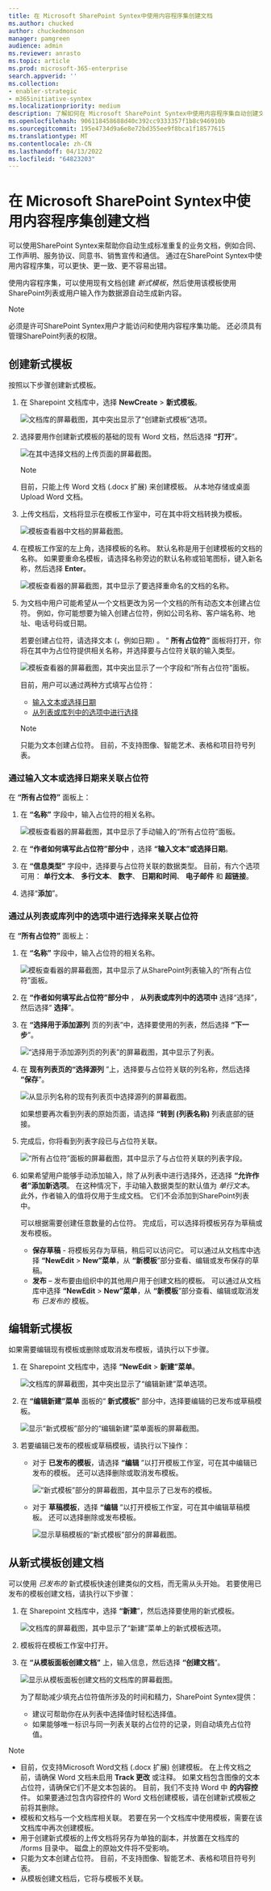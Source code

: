 ```yaml
---
title: 在 Microsoft SharePoint Syntex中使用内容程序集创建文档
ms.author: chucked
author: chuckedmonson
manager: pamgreen
audience: admin
ms.reviewer: anrasto
ms.topic: article
ms.prod: microsoft-365-enterprise
search.appverid: ''
ms.collection:
- enabler-strategic
- m365initiative-syntex
ms.localizationpriority: medium
description: 了解如何在 Microsoft SharePoint Syntex中使用内容程序集自动创建文档和其他内容。
ms.openlocfilehash: 906118458688d40c392cc9333357f1b8c946910b
ms.sourcegitcommit: 195e4734d9a6e8e72bd355ee9f8bca1f18577615
ms.translationtype: MT
ms.contentlocale: zh-CN
ms.lasthandoff: 04/13/2022
ms.locfileid: "64823203"
---
```

# <a name="create-documents-using-content-assembly-in-microsoft-sharepoint-syntex"></a>在 Microsoft SharePoint Syntex中使用内容程序集创建文档

可以使用SharePoint Syntex来帮助你自动生成标准重复的业务文档，例如合同、工作声明、服务协议、同意书、销售宣传和通信。 通过在SharePoint Syntex中使用内容程序集，可以更快、更一致、更不容易出错。

使用内容程序集，可以使用现有文档创建 *新式模板*，然后使用该模板使用SharePoint列表或用户输入作为数据源自动生成新内容。

> [!NOTE]
> 必须是许可SharePoint Syntex用户才能访问和使用内容程序集功能。 还必须具有管理SharePoint列表的权限。

## <a name="create-a-modern-template"></a>创建新式模板

按照以下步骤创建新式模板。

1. 在 Sharepoint 文档库中，选择 **NewCreate** >  **新式模板**。

   ![文档库的屏幕截图，其中突出显示了“创建新式模板”选项。](../media/content-understanding/content-assembly-create-template-1.png)

2. 选择要用作创建新式模板的基础的现有 Word 文档，然后选择 **“打开**”。

   ![在其中选择文档的上传页面的屏幕截图。](../media/content-understanding/content-assembly-create-template-2.png)

   > [!NOTE]
   > 目前，只能上传 Word 文档 (.docx 扩展) 来创建模板。 从本地存储或桌面Upload Word 文档。

3. 上传文档后，文档将显示在模板工作室中，可在其中将文档转换为模板。

   ![模板查看器中文档的屏幕截图。](../media/content-understanding/content-assembly-create-template-3.png)

4. 在模板工作室的左上角，选择模板的名称。 默认名称是用于创建模板的文档的名称。 如果要重命名模板，请选择名称旁边的默认名称或铅笔图标，键入新名称，然后选择 **Enter**。

   ![模板查看器的屏幕截图，其中显示了要选择重命名的文档的名称。](../media/content-understanding/content-assembly-create-template-3a.png)

5. 为文档中用户可能希望从一个文档更改为另一个文档的所有动态文本创建占位符。 例如，你可能想要为输入创建占位符，例如公司名称、客户端名称、地址、电话号码或日期。

    若要创建占位符，请选择文本 (，例如日期) 。 “ **所有占位符”** 面板将打开，你将在其中为占位符提供相关名称，并选择要与占位符关联的输入类型。

   ![模板查看器的屏幕截图，其中突出显示了一个字段和“所有占位符”面板。](../media/content-understanding/content-assembly-create-template-4a.png)

   目前，用户可以通过两种方式填写占位符：

   - [输入文本或选择日期](#associate-a-placeholder-by-entering-text-or-selecting-a-date)
   - [从列表或库列中的选项中进行选择](#associate-a-placeholder-by-selecting-from-choices-in-a-column-of-a-list-or-library)

   > [!NOTE]
   > 只能为文本创建占位符。 目前，不支持图像、智能艺术、表格和项目符号列表。

### <a name="associate-a-placeholder-by-entering-text-or-selecting-a-date"></a>通过输入文本或选择日期来关联占位符

在 **“所有占位符”** 面板上：

1. 在 **“名称”** 字段中，输入占位符的相关名称。

   ![模板查看器的屏幕截图，其中显示了手动输入的“所有占位符”面板。](../media/content-understanding/content-assembly-create-template-5.png)

2. 在 **“作者如何填写此占位符”部分中** ，选择 **“输入文本”或选择日期**。

3. 在 **“信息类型”** 字段中，选择要与占位符关联的数据类型。 目前，有六个选项可用： **单行文本**、 **多行文本**、 **数字**、 **日期和时间**、 **电子邮件** 和 **超链接**。

4. 选择“**添加**”。

### <a name="associate-a-placeholder-by-selecting-from-choices-in-a-column-of-a-list-or-library"></a>通过从列表或库列中的选项中进行选择来关联占位符

在 **“所有占位符”** 面板上：

1. 在 **“名称”** 字段中，输入占位符的相关名称。

   ![模板查看器的屏幕截图，其中显示了从SharePoint列表输入的“所有占位符”面板。](../media/content-understanding/content-assembly-create-template-6.png)

2. 在 **“作者如何填写此占位符”部分中** ， **从列表或库列中的选项中** 选择“选择”，然后选择“ **选择**”。

3. 在 **“选择用于添加源列** 页的列表”中，选择要使用的列表，然后选择 **“下一步**”。

   ![“选择用于添加源列页的列表”的屏幕截图，其中显示了列表。](../media/content-understanding/content-assembly-create-template-7.png)

4. 在 **现有列表页的“选择源列** ”上，选择要与占位符关联的列名称，然后选择 **“保存**”。

   ![从显示列名称的现有列表页中选择源列的屏幕截图。](../media/content-understanding/content-assembly-create-template-8.png)

    如果想要再次看到列表的原始页面，请选择 **“转到 (列表名称)** 列表底部的链接。

5. 完成后，你将看到列表字段已与占位符关联。

   ![“所有占位符”面板的屏幕截图，其中显示了与占位符关联的列表字段。](../media/content-understanding/content-assembly-create-template-9.png)

6. 如果希望用户能够手动添加输入，除了从列表中进行选择外，还选择 **“允许作者”添加新选项**。 在这种情况下，手动输入数据类型的默认值为 *单行文本*。 此外，作者输入的值将仅用于生成文档。 它们不会添加到SharePoint列表中。

   可以根据需要创建任意数量的占位符。 完成后，可以选择将模板另存为草稿或发布模板。

   - **保存草稿** - 将模板另存为草稿，稍后可以访问它。 可以通过从文档库中选择 **“NewEdit** >  **New”菜单**，从 **“新模板**”部分查看、编辑或发布保存的草稿。
   - **发布** – 发布要由组织中的其他用户用于创建文档的模板。 可以通过从文档库中选择 **“NewEdit** >  **New”菜单**，从 **“新模板**”部分查看、编辑或取消发布 *已发布的* 模板。

## <a name="edit-a-modern-template"></a>编辑新式模板

如果需要编辑现有模板或删除或取消发布模板，请执行以下步骤。

1. 在 Sharepoint 文档库中，选择 **“NewEdit** >  **新建”菜单**。

   ![文档库的屏幕截图，其中突出显示了“编辑新建”菜单选项。](../media/content-understanding/content-assembly-edit-template-1.png)

2. 在 **“编辑新建”菜单** 面板的“ **新式模板”** 部分中，选择要编辑的已发布或草稿模板。

   ![显示“新式模板”部分的“编辑新建”菜单面板的屏幕截图。](../media/content-understanding/content-assembly-edit-template-2.png)

3. 若要编辑已发布的模板或草稿模板，请执行以下操作：

   - 对于 **已发布的模板**，请选择 **“编辑** ”以打开模板工作室，可在其中编辑已发布的模板。 还可以选择删除或取消发布模板。

      ![“新式模板”部分的屏幕截图，其中显示了已发布的模板。](../media/content-understanding/content-assembly-edit-published.png)

   - 对于 **草稿模板**，选择 **“编辑** ”以打开模板工作室，可在其中编辑草稿模板。 还可以选择删除或发布模板。

      ![显示草稿模板的“新式模板”部分的屏幕截图。](../media/content-understanding/content-assembly-edit-draft.png)

## <a name="create-a-document-from-a-modern-template"></a>从新式模板创建文档

可以使用 *已发布的* 新式模板快速创建类似的文档，而无需从头开始。 若要使用已发布的模板创建文档，请执行以下步骤：

1. 在 Sharepoint 文档库中，选择 **“新建**”，然后选择要使用的新式模板。

   ![文档库的屏幕截图，其中显示了“新建”菜单上的新式模板选项。](../media/content-understanding/content-assembly-create-document-1.png)

2. 模板将在模板工作室中打开。

3. 在 **“从模板面板创建文档”** 上，输入信息，然后选择 **“创建文档**”。

   ![显示从模板面板创建文档的文档库的屏幕截图。](../media/content-understanding/content-assembly-create-document-2.png)

   为了帮助减少填充占位符值所涉及的时间和精力，SharePoint Syntex提供：

      - 建议可帮助你在从列表中选择值时轻松选择值。
      - 如果能够唯一标识与同一列表关联的占位符的记录，则自动填充占位符值。

> [!NOTE]
>
> - 目前，仅支持Microsoft Word文档 (.docx 扩展) 创建模板。 在上传文档之前，请确保 Word 文档未启用 **Track 更改** 或注释。 如果文档包含图像的文本占位符，请确保它们不是文本包装的。 目前，我们不支持 Word 中 **的内容控** 件。 如果要通过包含内容控件的 Word 文档创建模板，请在创建新式模板之前将其删除。
> - 模板和文档与一个文档库相关联。 若要在另一个文档库中使用模板，需要在该文档库中再次创建模板。
> - 用于创建新式模板的上传文档将另存为单独的副本，并放置在文档库的 /forms 目录中。 磁盘上的原始文件将不受影响。
> - 只能为文本创建占位符。 目前，不支持图像、智能艺术、表格和项目符号列表。
> - 从模板创建文档后，它将与模板不关联。

